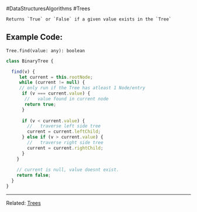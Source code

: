 #DataStructuresAlgorithms #Trees 

```ad-summary
Returns `True` or `False` if a given value exists in the `Tree`
```


## Example Code:
`Tree.find(value: any): boolean`

```javascript 
class BinaryTree {

  find(v) {
     let current = this.rootNode;
     while (current != null) {
     // only run if the Tree has atleast 1 Node/entry
      if (v === current.value) {
       //   value found in current node
       return true;
      }
      
      if (v < current.value) {
        //   traverse left side tree
        current = current.leftChild;
      } else if (v > current.value) {
        //   traverse right side tree
        current = current.rightChild;
      }
    }
    
    // current is null, value doesnt exist.
    return false;
  }
}
```


---
Related: [Trees](Trees.md)